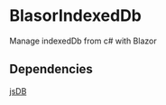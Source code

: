 # BlasorIndexedDb
Manage indexedDb from c# with Blazor

## Dependencies
<a href="https://github.com/drualcman/jsDB">jsDB</a>
